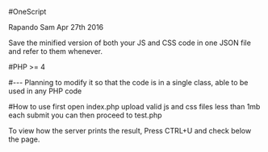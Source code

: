 #OneScript

Rapando Sam
Apr 27th 2016

Save the minified version of both your JS and CSS code in one JSON file and refer to them whenever.

#PHP >= 4

#---
Planning to modify it so that the code is in a single class, able to be used in any PHP code

#How to use
first open index.php
upload valid js and css files less than 1mb each
submit
you can then proceed to test.php

To view how the server prints the result, Press CTRL+U and check below the page.
